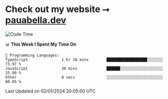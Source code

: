 # Check out my website ⭢ [pauabella.dev](https://pauabella.dev)

<!--START_SECTION:waka-->
![Code Time](http://img.shields.io/badge/Code%20Time-2%2C821%20hrs%2024%20mins-blue)

📊 **This Week I Spent My Time On** 

```text
💬 Programming Languages: 
TypeScript               1 hr 26 mins        ██████████████████░░░░░░░   73.97 % 
JavaScript               30 mins             ██████░░░░░░░░░░░░░░░░░░░   25.99 % 
Other                    0 secs              ░░░░░░░░░░░░░░░░░░░░░░░░░   00.05 % 
```


 Last Updated on 02/01/2024 20:05:00 UTC
<!--END_SECTION:waka-->
